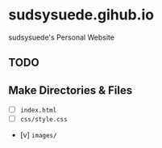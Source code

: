 # sudsysuede.gihub.io

sudsysuede's Personal Website

## TODO

## Make Directories & Files

- [ ] `index.html`
- [ ] `css/style.css`
- [v] `images/`